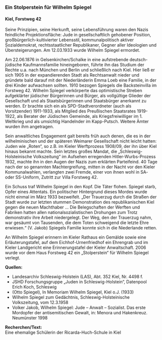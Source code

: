 ### Ein Stolperstein für Wilhelm Spiegel
#### Kiel, Forstweg 42

Seine Prinzipien, seine Herkunft, seine Lebensführung waren den Nazis feindliche Projektionsfläche: Jude in gesellschaftlich gehobener Position, großbürgerlich-kultivierter Lebensstil, kommunalpolitisch aktiver Sozialdemokrat, rechtsstaatlicher Republikaner, Gegner aller Ideologien und Übersteigerungen. Am 12.03.1933 wurde Wilhelm Spiegel ermordet.

Am 22.06.1876 in Gelsenkirchen/Schalke in eine aufstrebende deutsch-jüdische Kaufmannsfamilie hineingeboren, führte ihn das Studium der Rechte u.a. nach München
und Berlin und schließlich nach Kiel. Hier ließ er sich 1905
in der expandierenden Stadt als Rechtsanwalt nieder und gründete bald darauf mit der Niederländerin Emma Loeb eine Familie, in der drei Kinder aufwachsen sollten. 1910 bezogen Spiegels die Backsteinvilla im Forstweg 42. Wilhelm Spiegel verkörperte das optimistische Streben aufgeklärter jüdischer Bürgerinnen und Bürger, als vollgültige Glieder der Gesellschaft und als Staatsbürgerinnen und Staatsbürger anerkannt zu werden. Er brachte sich ein als SPD-Stadtverordneter (auch als Vorsitzender) 1911-1933, als Mitglied des Preußischen Staatsrates 1919-1922, als Berater der Jüdischen Gemeinde, als Kriegsfreiwilliger im 1. Weltkrieg und als umsichtig Handelnder im Kapp-Putsch. Weitere Ämter wurden ihm angetragen.

Sein anwaltliches Engagement galt bereits früh auch denen, die es in der wilhelminischen und der späteren Weimarer Gesellschaft nicht leicht hatten: Juden wie „Roten“, so z.B. im Kieler Werftprozess 1908/09, der ihn über Kiel hinaus bekannt machte. Sein letztes großes Mandat, die „Schleswig-Holsteinische Volkszeitung“ im Aufsehen erregenden Hitler-Wurbs-Prozess 1932, machte ihn in den Augen der Nazis zum erklärten Parteifeind. 40 Tage nach der so genannten Machtergreifung, mitten in der Nacht vor den Kieler Kommunalwahlen, verlangten zwei Fremde, einer von ihnen wohl in SA- oder SS-Uniform, Zutritt zur Villa Forstweg 42.

Ein Schuss traf Wilhelm Spiegel in den Kopf. Die Täter flohen. Spiegel starb, Opfer eines Attentats. Ein politischer Hintergrund dieses Mordes wurde nicht einmal im März 1933 bezweifelt.
„Der Trauerzug durch die Straßen der Stadt wurde zur letzten stummen Demonstration des republikanischen Kiel gegen die neuen Machthaber ... Die Belegschaften der Werften und Fabriken hatten allen nationalsozialistischen Drohungen zum Trotz demonstrativ ihre Arbeit niedergelegt. Der Weg, den der Trauerzug nahm, war gesäumt von Tausenden, die dem Toten schweigend die letzte Ehre erwiesen.“
(V. Jakob) Spiegels Familie konnte sich in die Niederlande
retten.

An Wilhelm Spiegel erinnern im Kieler Rathaus ein Gemälde sowie eine Erläuterungstafel, auf dem Eichhof-Urnenfriedhof ein Ehrengrab und im Kieler Landgericht eine Erinnerungstafel der Kieler Anwaltschaft. 2006 wurde vor dem Haus Forstweg 42 ein „Stolperstein“ für Wilhelm Spiegel verlegt.

**Quellen:**
- Landesarchiv Schleswig-Holstein (LAS), Abt. 352 Kiel, Nr. 4498 f.
- JSHD Forschungsgruppe „Juden in Schleswig-Holstein“, Datenpool Erich Koch, Schleswig
- (Otto Spiegel), In Memoriam Wilhelm Spiegel, Kiel o.J. (1933)
- Wilhelm Spiegel zum Gedächtnis, Schleswig-Holsteinische Volkszeitung, vom 12.3.1958
- Volker Jakob, Wilhelm Spiegel: Jude – Anwalt – Sozialist. Das erste Mordopfer der antisemitischen Gewalt, in: Menora und Hakenkreuz. Neumünster 1998

**Recherchen/Text:**  
Eine ehemalige Schülerin der Ricarda-Huch-Schule in Kiel